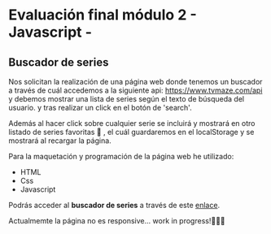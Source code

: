 # Evaluación final módulo 2 - Javascript -

## Buscador de series

Nos solicitan la realización de una página web donde tenemos un buscador a través de cuál accedemos a la siguiente api: https://www.tvmaze.com/api y debemos mostrar una lista de series según el texto de búsqueda del usuario. y tras realizar un click en el botón de 'search'.

Además al hacer click sobre cualquier serie se incluirá y mostrará en otro listado de series favoritas 🧡 , el cuál guardaremos en el localStorage y se mostrará al recargar la página.

Para la maquetación y programación de la página web he utilizado:

- HTML
- Css
- Javascript

Podrás acceder al **buscador de series** a través de este [enlace](https://nadiamurias.github.io/series-finder/).

Actualmemte la página no es responsive... work in progress!👩🏻‍💻
